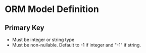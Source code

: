 # ORM Model Definition

## Primary Key

* Must be integer or string type
* Must be non-nullable. Default to -1 if integer and "-1" if string.
